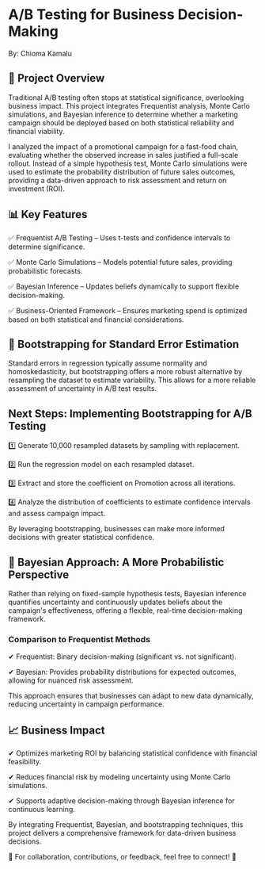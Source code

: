 # A/B Testing for Business Decision-Making
By: Chioma Kamalu

## 📍 Project Overview
Traditional A/B testing often stops at statistical significance, overlooking business impact. This project integrates Frequentist analysis, Monte Carlo simulations, and Bayesian inference to determine whether a marketing campaign should be deployed based on both statistical reliability and financial viability.

I analyzed the impact of a promotional campaign for a fast-food chain, evaluating whether the observed increase in sales justified a full-scale rollout. Instead of a simple hypothesis test, Monte Carlo simulations were used to estimate the probability distribution of future sales outcomes, providing a data-driven approach to risk assessment and return on investment (ROI).

## 📊 Key Features
✅ Frequentist A/B Testing – Uses t-tests and confidence intervals to determine significance.

✅ Monte Carlo Simulations – Models potential future sales, providing probabilistic forecasts.

✅ Bayesian Inference – Updates beliefs dynamically to support flexible decision-making.

✅ Business-Oriented Framework – Ensures marketing spend is optimized based on both statistical and financial considerations.

## 🚀 Bootstrapping for Standard Error Estimation
Standard errors in regression typically assume normality and homoskedasticity, but bootstrapping offers a more robust alternative by resampling the dataset to estimate variability. This allows for a more reliable assessment of uncertainty in A/B test results.

## Next Steps: Implementing Bootstrapping for A/B Testing

1️⃣ Generate 10,000 resampled datasets by sampling with replacement.

2️⃣ Run the regression model on each resampled dataset.

3️⃣ Extract and store the coefficient on Promotion across all iterations.

4️⃣ Analyze the distribution of coefficients to estimate confidence intervals and assess campaign impact.

By leveraging bootstrapping, businesses can make more informed decisions with greater statistical confidence.

## 🔬 Bayesian Approach: A More Probabilistic Perspective
Rather than relying on fixed-sample hypothesis tests, Bayesian inference quantifies uncertainty and continuously updates beliefs about the campaign's effectiveness, offering a flexible, real-time decision-making framework.

### Comparison to Frequentist Methods

✔ Frequentist: Binary decision-making (significant vs. not significant).

✔ Bayesian: Provides probability distributions for expected outcomes, allowing for nuanced risk assessment.

This approach ensures that businesses can adapt to new data dynamically, reducing uncertainty in campaign performance.

## 📈 Business Impact

✔ Optimizes marketing ROI by balancing statistical confidence with financial feasibility.

✔ Reduces financial risk by modeling uncertainty using Monte Carlo simulations.

✔ Supports adaptive decision-making through Bayesian inference for continuous learning.

By integrating Frequentist, Bayesian, and bootstrapping techniques, this project delivers a comprehensive framework for data-driven business decisions.

📢 For collaboration, contributions, or feedback, feel free to connect! 🚀
